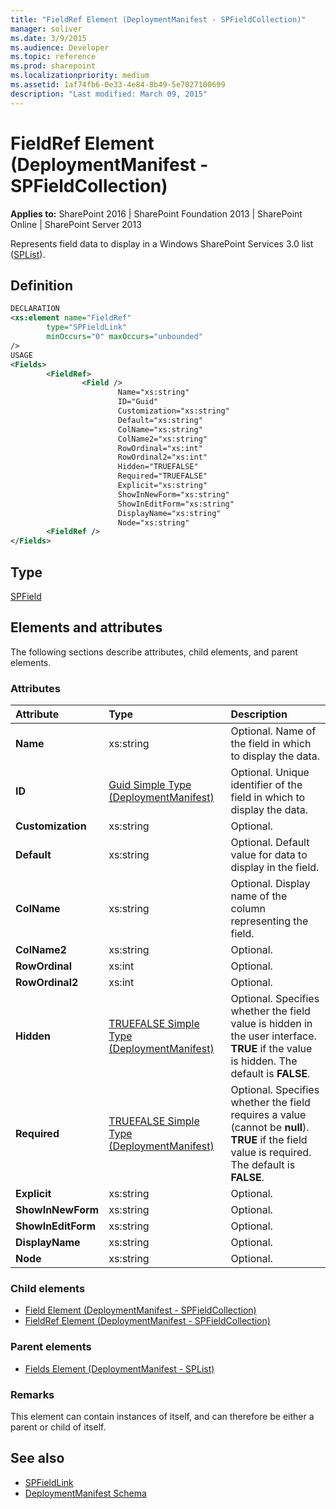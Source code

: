 ```yaml
---
title: "FieldRef Element (DeploymentManifest - SPFieldCollection)"
manager: soliver
ms.date: 3/9/2015
ms.audience: Developer
ms.topic: reference
ms.prod: sharepoint
ms.localizationpriority: medium
ms.assetid: 1af74fb6-0e33-4e84-8b49-5e7027100699
description: "Last modified: March 09, 2015"
---
```


# FieldRef Element (DeploymentManifest - SPFieldCollection)

**Applies to:** SharePoint 2016 | SharePoint Foundation 2013 | SharePoint Online | SharePoint Server 2013 
  
Represents field data to display in a Windows SharePoint Services 3.0 list ([SPList](https://msdn.microsoft.com/library/Microsoft.SharePoint.SPList.aspx)). 

## Definition

```XML
DECLARATION
<xs:element name="FieldRef" 
        type="SPFieldLink" 
        minOccurs="0" maxOccurs="unbounded" 
/>
USAGE
<Fields>
        <FieldRef>
                <Field />
                        Name="xs:string"
                        ID="Guid"
                        Customization="xs:string"
                        Default="xs:string"
                        ColName="xs:string"
                        ColName2="xs:string"
                        RowOrdinal="xs:int"
                        RowOrdinal2="xs:int"
                        Hidden="TRUEFALSE"
                        Required="TRUEFALSE"
                        Explicit="xs:string"
                        ShowInNewForm="xs:string"
                        ShowInEditForm="xs:string"
                        DisplayName="xs:string"
                        Node="xs:string"
        <FieldRef />
</Fields>

```

## Type

[SPField](https://msdn.microsoft.com/library/Microsoft.SharePoint.SPField.aspx)
  
## Elements and attributes

The following sections describe attributes, child elements, and parent elements.

### Attributes

|**Attribute**|**Type**|**Description**|
|:-----|:-----|:-----|
|**Name** <br/> |xs:string  <br/> |Optional. Name of the field in which to display the data.  <br/> |
|**ID** <br/> |[Guid Simple Type (DeploymentManifest)](guid-simple-type-deploymentmanifest.md) <br/> |Optional. Unique identifier of the field in which to display the data.  <br/> |
|**Customization** <br/> |xs:string  <br/> |Optional.  <br/> |
|**Default** <br/> |xs:string  <br/> |Optional. Default value for data to display in the field.  <br/> |
|**ColName** <br/> |xs:string  <br/> |Optional. Display name of the column representing the field.  <br/> |
|**ColName2** <br/> |xs:string  <br/> |Optional.  <br/> |
|**RowOrdinal** <br/> |xs:int  <br/> |Optional.  <br/> |
|**RowOrdinal2** <br/> |xs:int  <br/> |Optional.  <br/> |
|**Hidden** <br/> |[TRUEFALSE Simple Type (DeploymentManifest)](truefalse-simple-type-deploymentmanifest.md) <br/> |Optional. Specifies whether the field value is hidden in the user interface. **TRUE** if the value is hidden. The default is **FALSE**.  <br/> |
|**Required** <br/> |[TRUEFALSE Simple Type (DeploymentManifest)](truefalse-simple-type-deploymentmanifest.md) <br/> |Optional. Specifies whether the field requires a value (cannot be **null**). **TRUE** if the field value is required. The default is **FALSE**.  <br/> |
|**Explicit** <br/> |xs:string  <br/> |Optional.  <br/> |
|**ShowInNewForm** <br/> |xs:string  <br/> |Optional.  <br/> |
|**ShowInEditForm** <br/> |xs:string  <br/> |Optional.  <br/> |
|**DisplayName** <br/> |xs:string  <br/> |Optional.  <br/> |
|**Node** <br/> |xs:string  <br/> |Optional.  <br/> |
   
### Child elements

- [Field Element (DeploymentManifest - SPFieldCollection)](field-element-deploymentmanifestspfieldcollection.md)
- [FieldRef Element (DeploymentManifest - SPFieldCollection)](fieldref-element-deploymentmanifestspfieldcollection.md)
   
### Parent elements

- [Fields Element (DeploymentManifest - SPList)](fields-element-deploymentmanifestsplist.md)
   
### Remarks

This element can contain instances of itself, and can therefore be either a parent or child of itself.
  
## See also

- [SPFieldLink](https://msdn.microsoft.com/library/Microsoft.SharePoint.SPFieldLink.aspx)
- [DeploymentManifest Schema](deploymentmanifest-schema.md)

